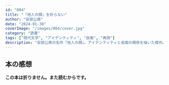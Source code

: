 ```yaml
---
id: "004"
title: "『他人の顔』を折らない"
author: "安部公房"
date: "2024-01-30"
coverImage: "/images/004/cover.jpg"
category: "読書"
tags: ["現代文学", "アイデンティティ", "仮面", "再読"]
description: "安部公房の名作『他人の顔』。アイデンティティと仮面の関係を描いた傑作。"
---
```


## 本の感想

**この本は折りません。また読むからです。**